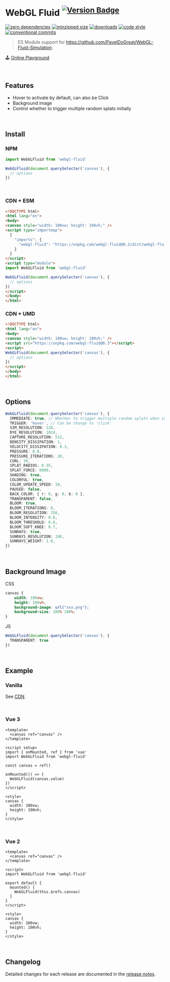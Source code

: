 # WebGL Fluid <sup>[![Version Badge][npm-version-svg]][package-url]</sup>

[npm-version-svg]: https://versionbadg.es/cloydlau/webgl-fluid.svg
[package-url]: https://npmjs.com/package/webgl-fluid

<p align="left">
  <a href="https://www.npmjs.com/package/webgl-fluid?activeTab=dependencies"><img alt="zero dependencies" src="https://img.shields.io/badge/dependencies-0-green.svg"></a>
  <a href="https://bundlephobia.com/package/webgl-fluid"><img alt="minzipped size" src="https://img.shields.io/bundlephobia/minzip/webgl-fluid"></a>
  <a href="https://npmcharts.com/compare/webgl-fluid"><img alt="downloads" src="https://img.shields.io/npm/dt/webgl-fluid"></a>
  <a href="https://eslint.org"><img alt="code style" src="https://img.shields.io/badge/code_style-ESLint-4B32C3.svg?logo=eslint"></a>
  <a href="https://conventionalcommits.org"><img alt="conventional commits" src="https://img.shields.io/badge/commits-Conventional-FE5196.svg?logo=conventionalcommits&logoColor=white"></a>
</p>

> ES Module support for https://github.com/PavelDoGreat/WebGL-Fluid-Simulation.

🕹 [Online Playground](https://cloydlau.github.io/demo/webgl-fluid.html)

<br>

## Features

- Hover to activate by default, can also be Click
- Background image
- Control whether to trigger multiple random splats initially

<br>

## Install

### NPM

```ts
import WebGLFluid from 'webgl-fluid'

WebGLFluid(document.querySelector('canvas'), {
  // options
})
```

<br>

<a name="CDN"></a>

### CDN + ESM

```html
<!DOCTYPE html>
<html lang="en">
<body>
<canvas style="width: 100vw; height: 100vh;" />
<script type="importmap">
  {
    "imports": {
      "webgl-fluid": "https://unpkg.com/webgl-fluid@0.3/dist/webgl-fluid.mjs"
    }
  }
</script>
<script type="module">
import WebGLFluid from 'webgl-fluid'

WebGLFluid(document.querySelector('canvas'), {
  // options
})
</script>
</body>
</html>
```

### CDN + UMD

```html
<!DOCTYPE html>
<html lang="en">
<body>
<canvas style="width: 100vw; height: 100vh;" />
<script src="https://unpkg.com/webgl-fluid@0.3"></script>
<script>
WebGLFluid(document.querySelector('canvas'), {
  // options
})
</script>
</body>
</html>
```

<br>

## Options

```ts
WebGLFluid(document.querySelector('canvas'), {
  IMMEDIATE: true, // Whether to trigger multiple random splats when initialized
  TRIGGER: 'hover', // Can be change to 'click'
  SIM_RESOLUTION: 128,
  DYE_RESOLUTION: 1024,
  CAPTURE_RESOLUTION: 512,
  DENSITY_DISSIPATION: 1,
  VELOCITY_DISSIPATION: 0.3,
  PRESSURE: 0.8,
  PRESSURE_ITERATIONS: 20,
  CURL: 30,
  SPLAT_RADIUS: 0.35,
  SPLAT_FORCE: 6000,
  SHADING: true,
  COLORFUL: true,
  COLOR_UPDATE_SPEED: 10,
  PAUSED: false,
  BACK_COLOR: { r: 0, g: 0, b: 0 },
  TRANSPARENT: false,
  BLOOM: true,
  BLOOM_ITERATIONS: 8,
  BLOOM_RESOLUTION: 256,
  BLOOM_INTENSITY: 0.8,
  BLOOM_THRESHOLD: 0.6,
  BLOOM_SOFT_KNEE: 0.7,
  SUNRAYS: true,
  SUNRAYS_RESOLUTION: 196,
  SUNRAYS_WEIGHT: 1.0,
})
```

<br>

## Background Image

CSS

```css
canvas {
    width: 100vw;
    height: 100vh;
    background-image: url("xxx.png");
    background-size: 100% 100%;
}
```

JS

```ts
WebGLFluid(document.querySelector('canvas'), {
  TRANSPARENT: true
})
```

<br>

## Example

### Vanilla

See [CDN](#CDN).

<br>

### Vue 3

```vue
<template>
  <canvas ref="canvas" />
</template>

<script setup>
import { onMounted, ref } from 'vue'
import WebGLFluid from 'webgl-fluid'

const canvas = ref()

onMounted(() => {
  WebGLFluid(canvas.value)
})
</script>

<style>
canvas {
  width: 100vw;
  height: 100vh;
}
</style>
```

<br>

### Vue 2

```vue
<template>
  <canvas ref="canvas" />
</template>

<script>
import WebGLFluid from 'webgl-fluid'

export default {
  mounted() {
    WebGLFluid(this.$refs.canvas)
  }
}
</script>

<style>
canvas {
  width: 100vw;
  height: 100vh;
}
</style>
```

<br>

## Changelog

Detailed changes for each release are documented in the [release notes](https://github.com/cloydlau/webgl-fluid/releases).

<br>
